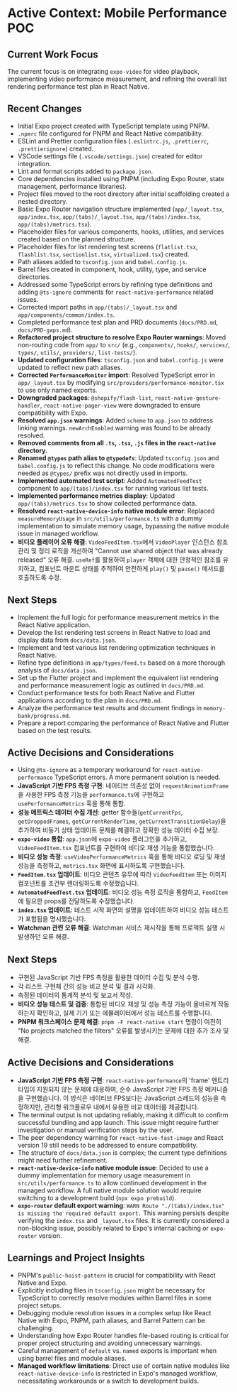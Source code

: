 # Active Context: Mobile Performance POC

## Current Work Focus

The current focus is on integrating `expo-video` for video playback, implementing video performance measurement, and refining the overall list rendering performance test plan in React Native.

## Recent Changes

- Initial Expo project created with TypeScript template using PNPM.
- `.npmrc` file configured for PNPM and React Native compatibility.
- ESLint and Prettier configuration files (`.eslintrc.js`, `.prettierrc`, `.prettierignore`) created.
- VSCode settings file (`.vscode/settings.json`) created for editor integration.
- Lint and format scripts added to `package.json`.
- Core dependencies installed using PNPM (including Expo Router, state management, performance libraries).
- Project files moved to the root directory after initial scaffolding created a nested directory.
- Basic Expo Router navigation structure implemented (`app/_layout.tsx`, `app/index.tsx`, `app/(tabs)/_layout.tsx`, `app/(tabs)/index.tsx`, `app/(tabs)/metrics.tsx`).
- Placeholder files for various components, hooks, utilities, and services created based on the planned structure.
- Placeholder files for list rendering test screens (`flatlist.tsx`, `flashlist.tsx`, `sectionlist.tsx`, `virtualized.tsx`) created.
- Path aliases added to `tsconfig.json` and `babel.config.js`.
- Barrel files created in component, hook, utility, type, and service directories.
- Addressed some TypeScript errors by refining type definitions and adding `@ts-ignore` comments for `react-native-performance` related issues.
- Corrected import paths in `app/(tabs)/_layout.tsx` and `app/components/common/index.ts`.
- Completed performance test plan and PRD documents (`docs/PRD.md`, `docs/PRD-gaps.md`).
- **Refactored project structure to resolve Expo Router warnings**: Moved non-routing code from `app/` to `src/` (e.g., `components/`, `hooks/`, `services/`, `types/`, `utils/`, `providers/`, `list-tests/`).
- **Updated configuration files**: `tsconfig.json` and `babel.config.js` were updated to reflect new path aliases.
- **Corrected `PerformanceMonitor` import**: Resolved TypeScript error in `app/_layout.tsx` by modifying `src/providers/performance-monitor.tsx` to use only named exports.
- **Downgraded packages**: `@shopify/flash-list`, `react-native-gesture-handler`, `react-native-pager-view` were downgraded to ensure compatibility with Expo.
- **Resolved `app.json` warnings**: Added `scheme` to `app.json` to address linking warnings. `newArchEnabled` warning was found to be already resolved.
- **Removed comments from all `.ts`, `.tsx`, `.js` files in the `react-native` directory.**
- **Renamed `@types` path alias to `@typedefs`**: Updated `tsconfig.json` and `babel.config.js` to reflect this change. No code modifications were needed as `@types/` prefix was not directly used in imports.
- **Implemented automated test script**: Added `AutomatedFeedTest` component to `app/(tabs)/index.tsx` for running various list tests.
- **Implemented performance metrics display**: Updated `app/(tabs)/metrics.tsx` to show collected performance data.
- **Resolved `react-native-device-info` native module error**: Replaced `measureMemoryUsage` in `src/utils/performance.ts` with a dummy implementation to simulate memory usage, bypassing the native module issue in managed workflow.
- **비디오 플레이어 오류 해결**: `VideoFeedItem.tsx`에서 `VideoPlayer` 인스턴스 참조 관리 및 정리 로직을 개선하여 "Cannot use shared object that was already released" 오류 해결. `useRef`를 활용하여 `player` 객체에 대한 안정적인 참조를 유지하고, 컴포넌트 마운트 상태를 추적하여 안전하게 `play()` 및 `pause()` 메서드를 호출하도록 수정.

## Next Steps

- Implement the full logic for performance measurement metrics in the React Native application.
- Develop the list rendering test screens in React Native to load and display data from `docs/data.json`.
- Implement and test various list rendering optimization techniques in React Native.
- Refine type definitions in `app/types/feed.ts` based on a more thorough analysis of `docs/data.json`.
- Set up the Flutter project and implement the equivalent list rendering and performance measurement logic as outlined in `docs/PRD.md`.
- Conduct performance tests for both React Native and Flutter applications according to the plan in `docs/PRD.md`.
- Analyze the performance test results and document findings in `memory-bank/progress.md`.
- Prepare a report comparing the performance of React Native and Flutter based on the test results.

## Active Decisions and Considerations

- Using `@ts-ignore` as a temporary workaround for `react-native-performance` TypeScript errors. A more permanent solution is needed.
- **JavaScript 기반 FPS 측정 구현**: 네이티브 의존성 없이 `requestAnimationFrame`을 사용한 FPS 측정 기능을 `performance.ts`에 구현하고 `usePerformanceMetrics` 훅을 통해 통합.
- **성능 메트릭스 데이터 수집 개선**: getter 함수들(`getCurrentFps`, `getDroppedFrames`, `getCurrentRenderTime`, `getCurrentTransitionDelay`)을 추가하여 비동기 상태 업데이트 문제를 해결하고 정확한 성능 데이터 수집 보장.
- **`expo-video` 통합**: `app.json`에 `expo-video` 플러그인을 추가하고, `VideoFeedItem.tsx` 컴포넌트를 구현하여 비디오 재생 기능을 통합했습니다.
- **비디오 성능 측정**: `useVideoPerformanceMetrics` 훅을 통해 비디오 로딩 및 재생 성능을 측정하고, `metrics.tsx` 화면에 표시하도록 구현했습니다.
- **`FeedItem.tsx` 업데이트**: 비디오 콘텐츠 유무에 따라 `VideoFeedItem` 또는 이미지 컴포넌트를 조건부 렌더링하도록 수정했습니다.
- **`AutomatedFeedTest.tsx` 업데이트**: 비디오 성능 측정 로직을 통합하고, `FeedItem`에 필요한 props를 전달하도록 수정했습니다.
- **`index.tsx` 업데이트**: 테스트 시작 화면의 설명을 업데이트하여 비디오 성능 테스트가 포함됨을 명시했습니다.
- **Watchman 관련 오류 해결**: Watchman 서비스 재시작을 통해 프로젝트 실행 시 발생하던 오류 해결.

## Next Steps

- 구현된 JavaScript 기반 FPS 측정을 활용한 데이터 수집 및 분석 수행.
- 각 리스트 구현체 간의 성능 비교 분석 및 결과 시각화.
- 측정된 데이터의 통계적 분석 및 보고서 작성.
- **비디오 성능 테스트 및 검증**: 통합된 비디오 재생 및 성능 측정 기능이 올바르게 작동하는지 확인하고, 실제 기기 또는 에뮬레이터에서 성능 테스트를 수행합니다.
- **PNPM 워크스페이스 문제 해결**: `pnpm -F react-native start` 명령이 여전히 "No projects matched the filters" 오류를 발생시키는 문제에 대한 추가 조사 및 해결.

## Active Decisions and Considerations

- **JavaScript 기반 FPS 측정 구현**: `react-native-performance`의 'frame' 엔트리 타입이 지원되지 않는 문제에 대응하여, 순수 JavaScript 기반 FPS 측정 메커니즘을 구현했습니다. 이 방식은 네이티브 FPS보다는 JavaScript 스레드의 성능을 측정하지만, 관리형 워크플로우 내에서 유용한 비교 데이터를 제공합니다.
- The terminal output is not updating reliably, making it difficult to confirm successful bundling and app launch. This issue might require further investigation or manual verification steps by the user.
- The peer dependency warning for `react-native-fast-image` and React version 19 still needs to be addressed to ensure compatibility.
- The structure of `docs/data.json` is complex; the current type definitions might need further refinement.
- **`react-native-device-info` native module issue**: Decided to use a dummy implementation for memory usage measurement in `src/utils/performance.ts` to allow continued development in the managed workflow. A full native module solution would require switching to a development build (`npx expo prebuild`).
- **`expo-router` default export warning**: `WARN Route "./(tabs)/index.tsx" is missing the required default export.` This warning persists despite verifying the `index.tsx` and `_layout.tsx` files. It is currently considered a non-blocking issue, possibly related to Expo's internal caching or `expo-router` version.

## Learnings and Project Insights

- PNPM's `public-hoist-pattern` is crucial for compatibility with React Native and Expo.
- Explicitly including files in `tsconfig.json` might be necessary for TypeScript to correctly resolve modules within Barrel files in some project setups.
- Debugging module resolution issues in a complex setup like React Native with Expo, PNPM, path aliases, and Barrel Pattern can be challenging.
- Understanding how Expo Router handles file-based routing is critical for proper project structuring and avoiding unnecessary warnings.
- Careful management of `default` vs. `named` exports is important when using barrel files and module aliases.
- **Managed workflow limitations**: Direct use of certain native modules like `react-native-device-info` is restricted in Expo's managed workflow, necessitating workarounds or a switch to development builds.
